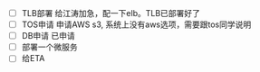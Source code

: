 - [ ] TLB部署 给江涛加急，配一下elb。TLB已部署好了
- [ ] TOS申请  申请AWS s3, 系统上没有aws选项，需要跟tos同学说明
- [ ] DB申请 已申请
- [ ] 部署一个微服务 
- [ ] 给ETA